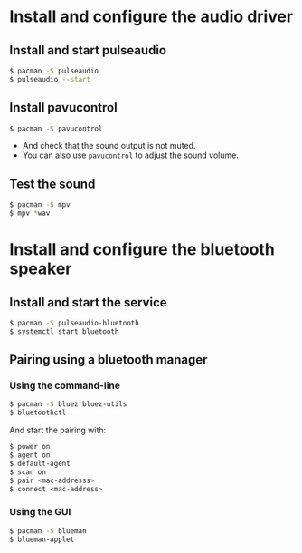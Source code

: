 # Install and configure the audio driver

## Install and start pulseaudio
```sh
$ pacman -S pulseaudio
$ pulseaudio --start
```

## Install pavucontrol
```sh
$ pacman -S pavucontrol
```

- And check that the sound output is not muted.
- You can also use `pavucontrol` to adjust the sound volume.

## Test the sound
```sh
$ pacman -S mpv
$ mpv *wav
```

# Install and configure the bluetooth speaker

## Install and start the service
```sh
$ pacman -S pulseaudio-bluetooth
$ systemctl start bluetooth
```

## Pairing using a bluetooth manager

### Using the command-line
```sh
$ pacman -S bluez bluez-utils
$ bluetoothctl
```

And start the pairing with:
```sh
$ power on
$ agent on
$ default-agent
$ scan on
$ pair <mac-addresss>
$ connect <mac-address>
```

### Using the GUI
```sh
$ pacman -S blueman
$ blueman-applet
```
